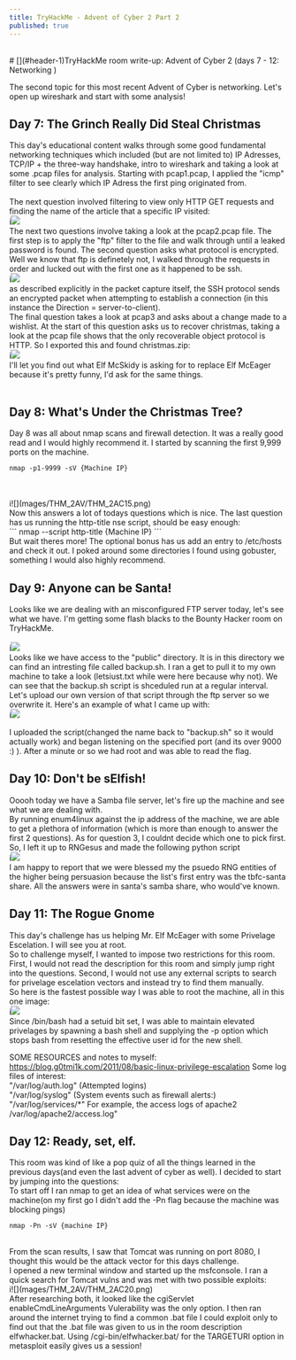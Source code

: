 ```yaml
---
title: TryHackMe - Advent of Cyber 2 Part 2
published: true
---
```

<br/>
# [](#header-1)TryHackMe room write-up: Advent of Cyber 2 (days 7 - 12: Networking )

The second topic for this most recent Advent of Cyber is networking. Let's open up wireshark and start with some analysis!

## Day 7: The Grinch Really Did Steal Christmas

This day's educational content walks through some good fundamental networking techniques which included (but are not limited to) IP Adresses, TCP/IP + the three-way handshake, intro to wireshark and taking a look at some .pcap files for analysis. Starting with pcap1.pcap, I applied the "icmp" filter to see clearly which IP Adress the first ping originated from.
<br/>
<br/>
The next question involved filtering to view only HTTP GET requests and finding the name of the article that a specific IP visited:
<br/>
i![](mages/THM_2AV/THM_2AC12.png)
<br/>
The next two questions involve taking a look at the pcap2.pcap file. The first step is to apply the "ftp" filter to the file and walk through until a leaked password is found. The second question asks what protocol is encrypted. Well we know that ftp is definetely not, I walked through the requests in order and lucked out with the first one as it happened to be ssh.
<br/>
i![](mages/THM_2AV/THM_2AC13.png)
<br/>
as described explicitly in the packet capture itself, the SSH protocol sends an encrypted packet when attempting to establish a connection (in this instance the Direction = server-to-client).
<br/>
The final question takes a look at pcap3 and asks about a change made to a wishlist. At the start of this question asks us to recover christmas, taking a look at the pcap file shows that the only recoverable object protocol is HTTP. So I exported this and found christmas.zip:
<br/>
i![](mages/THM_2AV/THM_2AC14.png)
<br/>
I'll let you find out what Elf McSkidy is asking for to replace Elf McEager because it's pretty funny, I'd ask for the same things.
<br/>
<br/>

## Day 8: What's Under the Christmas Tree?

Day 8 was all about nmap scans and firewall detection. It was a really good read and I would highly recommend it. I started by scanning the first 9,999 ports on the machine. 
<br/>
```
nmap -p1-9999 -sV {Machine IP}
```
<br/>
<br/>
i![](mages/THM_2AV/THM_2AC15.png)
<br/>
Now this answers a lot of todays questions which is nice. The last question has us running the http-title nse script, should be easy enough:
<br/>
```
nmap --script http-title {Machine IP}
```
<br/>
But wait theres more! The optional bonus has us add an entry to /etc/hosts and check it out. I poked around some directories I found using gobuster, something I would also highly recommend. 

## Day 9: Anyone can be Santa!

Looks like we are dealing with an misconfigured FTP server today, let's see what we have. I'm getting some flash blacks to the Bounty Hacker room on TryHackMe.
<br/>
<br/>
i![](mages/THM_2AV/THM_2AC16.png)
<br/>
Looks like we have access to the "public" directory. It is in this directory we can find an intresting file called backup.sh. I ran a get to pull it to my own machine to take a look (letsiust.txt while were here because why not). We can see that the backup.sh script is shceduled run at a regular interval. Let's upload our own version of that script through the ftp server so we overwrite it. Here's an example of what I came up with:
<br/>
i![](mages/THM_2AV/THM_2AC17.png)
<br/>

I uploaded the script(changed the name back to "backup.sh" so it would actually work) and began listening on the specified port (and its over 9000 :) ). After a minute or so we had root and was able to read the flag.

## Day 10: Don't be sElfish! 

Ooooh today we have a Samba file server, let's fire up the machine and see what we are dealing with. 
<br/>
By running enum4linux against the ip address of the machine, we are able to get a plethora of information (which is more than enough to answer the first 2 questions). As for question 3, I couldnt decide which one to pick first. So, I left it up to RNGesus and made the following python script
<br/>
i![](mages/THM_2AV/THM_2AC18.png)
<br/>
I am happy to report that we were blessed my the psuedo RNG entities of the higher being persuasion because the list's first entry was the tbfc-santa share. All the answers were in santa's samba share, who would've known.

## Day 11: The Rogue Gnome

This day's challenge has us helping Mr. Elf McEager with some Privelage Escelation. I will see you at root.
<br/>
So to challenge myself, I wanted to impose two restrictions for this room. First, I would not read the description for this room and simply jump right into the questions. Second, I would not use any external scripts to search for privelage escelation vectors and instead try to find them manually.
<br/>
So here is the fastest possible way I was able to root the machine, all in this one image:
<br/>
i![](mages/THM_2AV/THM_2AC19.png)
<br/>
Since /bin/bash had a setuid bit set, I was able to maintain elevated privelages by spawning a bash shell and supplying the -p option which stops bash from resetting the effective user id for the new shell. 

SOME RESOURCES and notes to myself:
https://blog.g0tmi1k.com/2011/08/basic-linux-privilege-escalation
Some log files of interest:
<br/>
"/var/log/auth.log" (Attempted logins)
<br/>
"/var/log/syslog" (System events such as firewall alerts:)
<br/>
"/var/log/services/*"
For example, the access logs of apache2
    /var/log/apache2/access.log"
<br/>

## Day 12: Ready, set, elf. 

This room was kind of like a pop quiz of all the things learned in the previous days(and even the last advent of cyber as well). I decided to start by jumping into the questions:
<br/>
To start off I ran nmap to get an idea of what services were on the machine(on my first go I didn't add the -Pn flag because the machine was blocking pings)
<br/>
```
nmap -Pn -sV {machine IP}
```
<br/>
From the scan results, I saw that Tomcat was running on port 8080, I thought this would be the attack vector for this days challenge.
<br/>
I opened a new terminal window and started up the msfconsole. I ran a quick search for Tomcat vulns and was met with two possible exploits:
<br/>
i![](mages/THM_2AV/THM_2AC20.png)
<br/>
After researching both, it looked like the cgiServlet enableCmdLineArguments Vulerability was the only option. I then ran around the internet trying to find a common .bat file I could exploit only to find out that the .bat file was given to us in the room description elfwhacker.bat. Using /cgi-bin/elfwhacker.bat/ for the TARGETURI option in metasploit easily gives us a session!